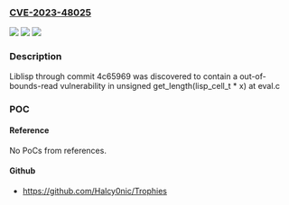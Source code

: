 ### [CVE-2023-48025](https://cve.mitre.org/cgi-bin/cvename.cgi?name=CVE-2023-48025)
![](https://img.shields.io/static/v1?label=Product&message=n%2Fa&color=blue)
![](https://img.shields.io/static/v1?label=Version&message=n%2Fa&color=blue)
![](https://img.shields.io/static/v1?label=Vulnerability&message=n%2Fa&color=brighgreen)

### Description

Liblisp through commit 4c65969 was discovered to contain a out-of-bounds-read vulnerability in unsigned get_length(lisp_cell_t * x) at eval.c

### POC

#### Reference
No PoCs from references.

#### Github
- https://github.com/Halcy0nic/Trophies

